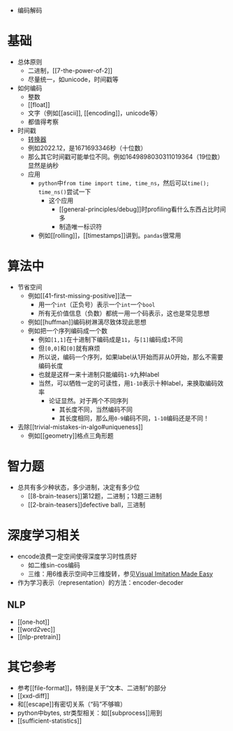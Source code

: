 - 编码解码
# 基础
- 总体原则
  - 二进制，[[7-the-power-of-2]]
  - 尽量统一，如unicode，时间戳等
- 如何编码
  - 整数
  - [[float]]
  - 文字（例如[[ascii]], [[encoding]]，unicode等）
  - 都值得考察
- 时间戳
  - [转换器](https://tool.lu/timestamp/)
  - 例如2022.12，是1671693346秒（十位数）
  - 那么其它时间戳可能单位不同。例如1649898030311019364（19位数）显然是纳秒
  - 应用
    - `python`中`from time import time, time_ns`，然后可以`time(); time_ns()`尝试一下
      - 这个应用
        - [[general-principles/debug]]时profiling看什么东西占比时间多
        - 制造唯一标识符
    - 例如[[rolling]]，[[timestamps]]讲到。`pandas`很常用
# 算法中
- 节省空间
  - 例如[[41-first-missing-positive]]法一
    - 用一个`int`（正负号）表示一个`int`一个`bool`
    - 所有无价值信息（负数）都统一用一个码表示，这也是常见思想
  - 例如[[huffman]]编码树淋漓尽致体现此思想
  - 例如把一个序列编码成一个数
      - 例如`[1,1]`在十进制下编码成是`11`，与`[1]`编码成`1`不同
      - 但`[0,0]`和`[0]`就有麻烦
      - 所以说，编码一个序列，如果label从1开始而非从0开始，那么不需要编码长度
      - 也就是这样一来十进制只能编码`1-9`九种label
      - 当然，可以牺牲一定的可读性，用`1-10`表示十种label，来换取编码效率
        - 论证显然。对于两个不同序列
          - 其长度不同，当然编码不同
          - 其长度相同，那么用`0-9`编码不同，`1-10`编码还是不同！
- 去除[[trivial-mistakes-in-algo#uniqueness]]
  - 例如[[geometry]]格点三角形题
# 智力题
- 总共有多少种状态，多少进制，决定有多少位
  - [[8-brain-teasers]]第12题，二进制；13题三进制
  - [[2-brain-teasers]]defective ball，三进制
# 深度学习相关
- encode浪费一定空间使得深度学习时性质好
  - 如二维sin-cos编码
  - 三维：用6维表示空间中三维旋转，参见[Visual Imitation Made Easy](https://dhiraj100892.github.io/Visual-Imitation-Made-Easy/resources/paper.pdf)
- 作为学习表示（representation）的方法：encoder-decoder
## NLP
- [[one-hot]]
- [[word2vec]]
- [[nlp-pretrain]]
# 其它参考
- 参考[[file-format]]，特别是关于“文本、二进制”的部分
- [[xxd-diff]]
- 和[[escape]]有密切关系（“码”不够嘛）
- python中bytes, str类型相关：如[[subprocess]]用到
- [[sufficient-statistics]]